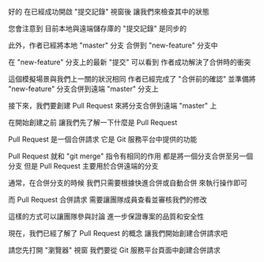 好的
在已經成功開啟 "提交記錄" 視窗後
讓我們來檢查其中的狀態

您會注意到
目前本地與遠端儲存庫的 "提交記錄" 是同步的

此外，作者已經將本地 "master" 分支
合併到 "new-feature" 分支中

在 "new-feature" 分支上的最新 "提交" 可以看到
作者成功解決了合併時的衝突

這個模擬場景與我們上一關的狀況相同
作者已經完成了 "合併前的確認"
並準備將 "new-feature" 分支合併到遠端 "master" 分支上

接下來，我們要創建 Pull Request
來將分支合併到遠端 "master" 上

在開始創建之前
讓我們先了解一下什麼是 Pull Request

Pull Request 是一個合併請求
它是 Git 服務平台中提供的功能

Pull Request 就和 "git merge" 指令有相同的作用
都是將一個分支合併至另一個分支
但是 Pull Request 主要用於合併遠端的分支

通常，在合併分支的時候
我們只需要根據快進合併或自動合併
來執行操作即可

而 Pull Request 合併請求
需要讓團隊成員查看並審核我們的修改

這樣的方式可以讓團隊參與討論
進一步保證專案的品質和安全性

現在，我們已經了解了 Pull Request 的概念
讓我們開始創建合併請求吧

請您先打開 "瀏覽器" 視窗
我們要從 Git 服務平台頁面中創建合併請求
